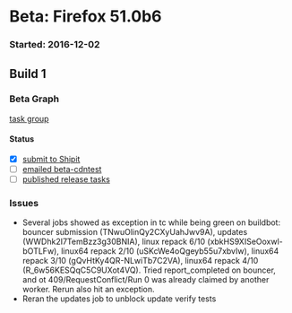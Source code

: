 # Beta: Firefox 51.0b6

### Started: 2016-12-02

## Build 1

### Beta Graph
[task group](https://tools.taskcluster.net/push-inspector/#/r0xl9AvMSTGoA8BRZuLcMQ)


#### Status
- [x] [submit to Shipit](https://wiki.mozilla.org/Release:Release_Automation_on_Mercurial:Starting_a_Release#Submit_to_Ship_It)
- [ ] [emailed beta-cdntest](../how-tos/relpro.md#1-email-drivers-re-release-live-on-test-channel)
- [ ] [published release tasks](../how-tos/relpro.md#3-publish-release)

### Issues
- Several jobs showed as exception in tc while being green on buildbot: bouncer submission (TNwuOlinQy2CXyUahJwv9A), updates (WWDhk2I7TemBzz3g30BNIA), linux repack 6/10 (xbkHS9XISeOoxwl-bOTLFw), linux64 repack 2/10 (uSKcWe4oQgeyb55u7xbvIw), linux64 repack 3/10 (gQvHtKy4QR-NLwiTb7C2VA), linux64 repack 4/10 (R_6w56KESQqC5C9UXot4VQ). Tried report_completed on bouncer, and ot 409/RequestConflict/Run 0 was already claimed by another worker. Rerun also hit an exception.
- Reran the updates job to unblock update verify tests


